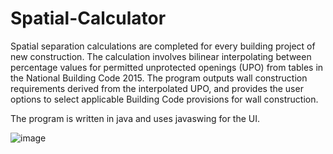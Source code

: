 # Spatial-Calculator

Spatial separation calculations are completed for every building project of new construction.  The calculation involves bilinear interpolating between percentage values for permitted unprotected openings (UPO) from tables in the National Building Code 2015.  The program outputs wall construction requirements derived from the interpolated UPO, and provides the user options to select applicable Building Code provisions for wall construction.  

The program is written in java and uses javaswing for the UI.

![image](https://user-images.githubusercontent.com/77314661/104422336-78994080-5531-11eb-8787-7ad013edd3fa.png)
